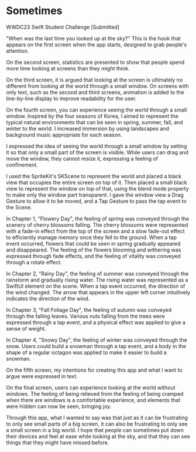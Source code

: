 # Sometimes
WWDC23 Swift Student Challenge [Submitted]

"When was the last time you looked up at the sky?" This is the hook that appears on the first screen when the app starts, designed to grab people's attention.

On the second screen, statistics are presented to show that people spend more time looking at screens than they might think.

On the third screen, it is argued that looking at the screen is ultimately no different from looking at the world through a small window. On screens with only text, such as the second and third screens, animation is added to the line-by-line display to improve readability for the user.

On the fourth screen, you can experience seeing the world through a small window. Inspired by the four seasons of Korea, I aimed to represent the typical natural environments that can be seen in spring, summer, fall, and winter to the world. I increased immersion by using landscapes and background music appropriate for each season.

I expressed the idea of seeing the world through a small window by setting it so that only a small part of the screen is visible. While users can drag and move the window, they cannot resize it, expressing a feeling of confinement.

I used the SpriteKit's SKScene to represent the world and placed a black view that occupies the entire screen on top of it. Then placed a small black view to represent the window on top of that, using the blend mode property to make only the window part transparent. I gave the window view a Drag Gesture to allow it to be moved, and a Tap Gesture to pass the tap event to the Scene.

In Chapter 1, "Flowery Day", the feeling of spring was conveyed through the scenery of cherry blossoms falling. The cherry blossoms were represented with a fade-in effect from the top of the screen and a slow fade-out effect to efficiently manage memory once they fell to the ground. When a tap event occurred, flowers that could be seen in spring gradually appeared and disappeared. The feeling of the flowers blooming and withering was expressed through fade effects, and the feeling of vitality was conveyed through a rotate effect.

In Chapter 2, "Rainy Day", the feeling of summer was conveyed through the rainstorm and gradually rising water. The rising water was represented as a SwiftUI element on the scene. When a tap event occurred, the direction of the wind changed. The arrow that appears in the upper left corner intuitively indicates the direction of the wind.

In Chapter 3, "Fall Foliage Day", the feeling of autumn was conveyed through the falling leaves. Various nuts falling from the trees were expressed through a tap event, and a physical effect was applied to give a sense of weight.

In Chapter 4, "Snowy Day", the feeling of winter was conveyed through the snow. Users could build a snowman through a tap event, and a body in the shape of a regular octagon was applied to make it easier to build a snowman.

On the fifth screen, my intentions for creating this app and what I want to argue were expressed in text.

On the final screen, users can experience looking at the world without windows. The feeling of being relieved from the feeling of being cramped when there are windows is a comfortable experience, and elements that were hidden can now be seen, bringing joy.

Through this app, what I wanted to say was that just as it can be frustrating to only see small parts of a big screen, it can also be frustrating to only see a small screen in a big world. I hope that people can sometimes put down their devices and feel at ease while looking at the sky, and that they can see things that they might have missed before.

